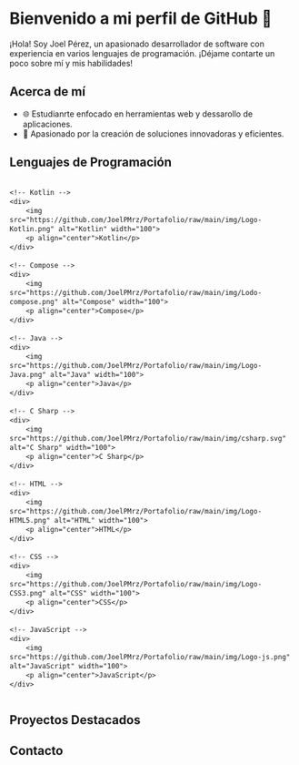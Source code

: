 <!DOCTYPE html>
<html lang="es">
<head>
    <meta charset="UTF-8">
    <meta http-equiv="X-UA-Compatible" content="IE=edge">
    <meta name="viewport" content="width=device-width, initial-scale=1.0">
    <title>Mi Perfil de GitHub</title>
</head>
<body>

# Bienvenido a mi perfil de GitHub 👋

¡Hola! Soy Joel Pérez, un apasionado desarrollador de software con experiencia en varios lenguajes de programación. ¡Déjame contarte un poco sobre mí y mis habilidades!

## Acerca de mí
- 🌐 Estudianrte enfocado en herramientas web y dessarollo de aplicaciones.
- 🚀 Apasionado por la creación de soluciones innovadoras y eficientes.

## Lenguajes de Programación

<div style="display: flex; justify-content: space-between; align-items: center;">

    <!-- Kotlin -->
    <div>
        <img src="https://github.com/JoelPMrz/Portafolio/raw/main/img/Logo-Kotlin.png" alt="Kotlin" width="100">
        <p align="center">Kotlin</p>
    </div>

    <!-- Compose -->
    <div>
        <img src="https://github.com/JoelPMrz/Portafolio/raw/main/img/Lodo-compose.png" alt="Compose" width="100">
        <p align="center">Compose</p>
    </div>

    <!-- Java -->
    <div>
        <img src="https://github.com/JoelPMrz/Portafolio/raw/main/img/Logo-Java.png" alt="Java" width="100">
        <p align="center">Java</p>
    </div>

    <!-- C Sharp -->
    <div>
        <img src="https://github.com/JoelPMrz/Portafolio/raw/main/img/csharp.svg" alt="C Sharp" width="100">
        <p align="center">C Sharp</p>
    </div>

    <!-- HTML -->
    <div>
        <img src="https://github.com/JoelPMrz/Portafolio/raw/main/img/Logo-HTML5.png" alt="HTML" width="100">
        <p align="center">HTML</p>
    </div>

    <!-- CSS -->
    <div>
        <img src="https://github.com/JoelPMrz/Portafolio/raw/main/img/Logo-CSS3.png" alt="CSS" width="100">
        <p align="center">CSS</p>
    </div>

    <!-- JavaScript -->
    <div>
        <img src="https://github.com/JoelPMrz/Portafolio/raw/main/img/Logo-js.png" alt="JavaScript" width="100">
        <p align="center">JavaScript</p>
    </div>

</div>

## Proyectos Destacados
<!-- Tus proyectos destacados aquí -->

## Contacto
<!-- Tus opciones de contacto aquí -->

</body>
</html>
